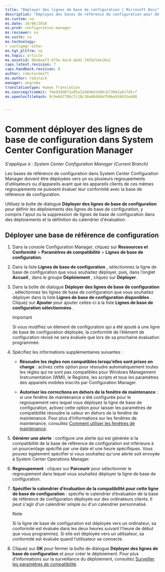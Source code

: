 ```yaml
---
title: "Déployer des lignes de base de configuration | Microsoft Docs"
description: "Déployez des bases de référence de configuration pour définir les déploiements de bases de référence de configuration et pour ajouter ou supprimer des bases de référence de configuration dans les déploiements."
ms.custom: na
ms.date: 10/06/2016
ms.prod: configuration-manager
ms.reviewer: na
ms.suite: na
ms.technology:
- configmgr-other
ms.tgt_pltfrm: na
ms.topic: article
ms.assetid: 9be8aaf3-075e-4acd-abd2-7459254e16e2
caps.latest.revision: 7
caps.handback.revision: 0
author: robstackmsft
ms.author: robstack
manager: angrobe
translationtype: Human Translation
ms.sourcegitcommit: f9e939d871e95a3248d8e5d96cb73063a81fd5cf
ms.openlocfilehash: 9c9e6b7780c7c10c20a60dbbbf506e916031eb88


---
```

# <a name="how-to-deploy-configuration-baselines-in-system-center-configuration-manager"></a>Comment déployer des lignes de base de configuration dans System Center Configuration Manager

*S’applique à : System Center Configuration Manager (Current Branch)*

Les bases de référence de configuration dans System Center Configuration Manager doivent être déployées vers un ou plusieurs regroupements d’utilisateurs ou d’appareils avant que les appareils clients de ces mêmes regroupements ne puissent évaluer leur conformité avec la base de référence de configuration.  

Utilisez la boîte de dialogue **Déployer des lignes de base de configuration** pour définir les déploiements des lignes de base de configuration, y compris l'ajout ou la suppression de lignes de base de configuration dans des déploiements et la définition du calendrier d'évaluation.  

## <a name="deploy-a-configuration-baseline"></a>Déployer une base de référence de configuration  

1.  Dans la console Configuration Manager, cliquez sur **Ressources et Conformité** > **Paramètres de compatibilité** > **Lignes de base de configuration**.  

3.  Dans la liste **Lignes de base de configuration** , sélectionnez la ligne de base de configuration que vous souhaitez déployer, puis, dans l’onglet **Accueil** , dans le groupe **Déploiement** , cliquez sur **Déployer**.  

4.  Dans la boîte de dialogue **Déployer des lignes de base de configuration** , sélectionnez les lignes de base de configuration que vous souhaitez déployer dans la liste **Lignes de base de configuration disponibles** . Cliquez sur **Ajouter** pour ajouter celles-ci à la liste **Lignes de base de configuration sélectionnées** .  

    > [!IMPORTANT]  
    >  Si vous modifiez un élément de configuration qui a été ajouté à une ligne de base de configuration déployée, la conformité de l’élément de configuration révisé ne sera évaluée que lors de sa prochaine évaluation programmée.  

5.  Spécifiez les informations supplémentaires suivantes :  

    -   **Résoudre les règles non compatibles lorsqu’elles sont prises en charge** : activez cette option pour résoudre automatiquement toutes les règles qui ne sont pas compatibles pour Windows Management Instrumentation (WMI), le Registre, les scripts et tous les paramètres des appareils mobiles inscrits par Configuration Manager.  

    -   **Autoriser les corrections en dehors de la fenêtre de maintenance** : si une fenêtre de maintenance a été configurée pour le regroupement vers lequel vous déployez la ligne de base de configuration, activez cette option pour laisser les paramètres de compatibilité résoudre la valeur en dehors de la fenêtre de maintenance. Pour plus d’informations sur les fenêtres de maintenance, consultez [Comment utiliser les fenêtres de maintenance](/sccm/core/clients/manage/collections/use-maintenance-windows).  

6.  **Générer une alerte** : configure une alerte qui est générée si la compatibilité de la base de référence de configuration est inférieure à un pourcentage spécifié par une date et une heure spécifiques. Vous pouvez également spécifier si vous souhaitez qu'une alerte soit envoyée à System Center Operations Manager.  

7.  **Regroupement** : cliquez sur **Parcourir** pour sélectionner le regroupement dans lequel vous souhaitez déployer la ligne de base de configuration.  

8.  **Spécifier le calendrier d’évaluation de la compatibilité pour cette ligne de base de configuration** : spécifie le calendrier d’évaluation de la base de référence de configuration déployée sur des ordinateurs clients. Il peut s'agir d'un calendrier simple ou d'un calendrier personnalisé.  

    > [!NOTE]  
    >  Si la ligne de base de configuration est déployée vers un ordinateur, sa conformité est évaluée dans les deux heures suivant l’heure de début que vous programmez. Si elle est déployée vers un utilisateur, sa conformité est évaluée quand l’utilisateur se connecte.  

9. Cliquez sur **OK** pour fermer la boîte de dialogue **Déployer des lignes de base de configuration** et pour créer le déploiement. Pour plus d’informations sur la surveillance du déploiement, consultez [Surveiller les paramètres de compatibilité](/sccm/compliance/deploy-use/monitor-compliance-settings).  



<!--HONumber=Dec16_HO3-->


